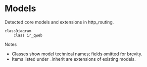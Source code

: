 # Models

Detected core models and extensions in http_routing.

```mermaid
classDiagram
    class ir_qweb
```

Notes
- Classes show model technical names; fields omitted for brevity.
- Items listed under _inherit are extensions of existing models.
